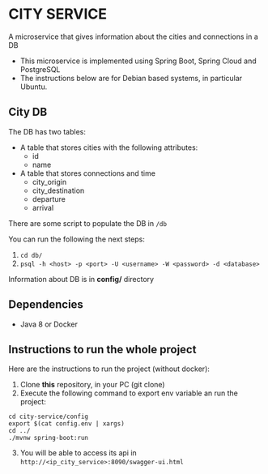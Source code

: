 # CITY SERVICE

A microservice that gives information about the cities and connections in a DB

* This microservice is implemented using Spring Boot, Spring Cloud and PostgreSQL
* The instructions below are for Debian based systems, in particular Ubuntu.


## City DB

The DB has two tables:

* A table that stores cities with the following attributes:
    * id
    * name
* A table that stores connections and time
    * city_origin
    * city_destination
    * departure
    * arrival

There are some script to populate the DB in `/db`

You can run the following the next steps:

1. `cd db/`
2. `psql -h <host> -p <port> -U <username> -W <password> -d <database>`

Information about DB is in **config/** directory
  
## Dependencies

* Java 8 or Docker
    
## Instructions to run the whole project

Here are the instructions to run the project (without docker):

1. Clone **this** repository, in your PC (git clone)
2. Execute the following command to export env variable an run the project: 
```
cd city-service/config
export $(cat config.env | xargs)
cd ../
./mvnw spring-boot:run
```
3. You will be able to access its api in `http://<ip_city_service>:8090/swagger-ui.html`
